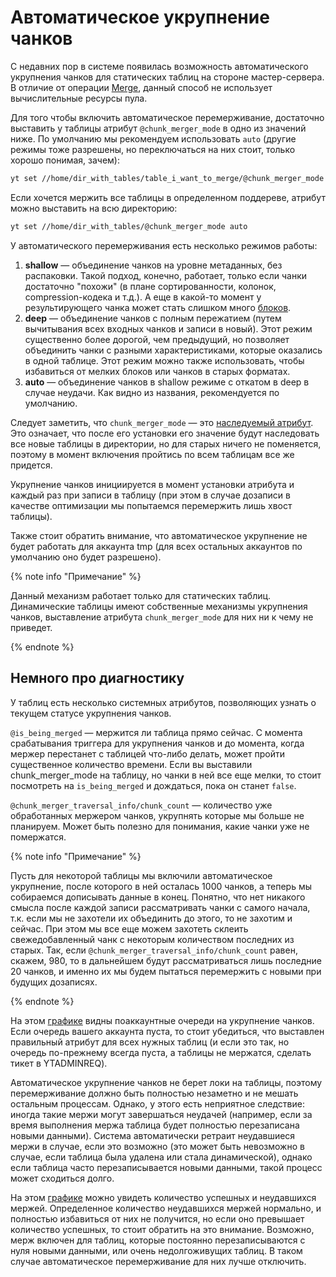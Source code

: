 # Автоматическое укрупнение чанков

С недавних пор в системе появилась возможность автоматического укрупнения чанков для статических таблиц на стороне мастер-сервера. В отличие от операции [Merge](../../../_includes/user-guide/data-processing/operations/merge.md), данный способ не использует вычислительные ресурсы пула.

Для того чтобы включить автоматическое перемерживание, достаточно выставить у таблицы атрибут `@chunk_merger_mode` в одно из значений ниже. По умолчанию мы рекомендуем использовать `auto` (другие режимы тоже разрешены, но переключаться на них стоит, только хорошо понимая, зачем):

```bash
yt set //home/dir_with_tables/table_i_want_to_merge/@chunk_merger_mode auto
```

Если хочется мержить все таблицы в определенном поддереве, атрибут можно выставить на всю директорию:
```bash
yt set //home/dir_with_tables/@chunk_merger_mode auto
```

У автоматического перемерживания есть несколько режимов работы:
1. **shallow** — объединение чанков на уровне метаданных, без распаковки. Такой подход, конечно, работает, только если чанки достаточно "похожи" (в плане сортированности, колонок, compression-кодека и т.д.). А еще в какой-то момент у результирующего чанка может стать слишком много [блоков](../../../user-guide/storage/chunks.md#chunk-size).
2. **deep** — объединение чанков с полным пережатием (путем вычитывания всех входных чанков и записи в новый). Этот режим существенно более дорогой, чем предыдущий, но позволяет объединить чанки с разными характеристиками, которые оказались в одной таблице. Этот режим можно также использовать, чтобы избавиться от мелких блоков или чанков в старых форматах.
3. **auto** — объединение чанков в shallow режиме с откатом в deep в случае неудачи. Как видно из названия, рекомендуется по умолчанию.

Следует заметить, что `chunk_merger_mode` — это [наследуемый атрибут](../../../user-guide/storage/chunks.md#common). Это означает, что после его установки его значение будут наследовать все новые таблицы в директории, но для старых ничего не поменяется, поэтому в момент включения пройтись по всем таблицам все же придется.

Укрупнение чанков инициируется в момент установки атрибута и каждый раз при записи в таблицу (при этом в случае дозаписи в качестве оптимизации мы попытаемся перемержить лишь хвост таблицы).

Также стоит обратить внимание, что автоматическое укрупнение не будет работать для аккаунта tmp (для всех остальных аккаунтов по умолчанию оно будет разрешено).

{% note info "Примечание" %}

Данный механизм работает только для статических таблиц. Динамические таблицы имеют собственные механизмы укрупнения чанков, выставление атрибута `chunk_merger_mode` для них ни к чему не приведет.

{% endnote %}

## Немного про диагностику

У таблиц есть несколько системных атрибутов, позволяющих узнать о текущем статусе укрупнения чанков.

`@is_being_merged` — мержится ли таблица прямо сейчас. С момента срабатывания триггера для укрупнения чанков и до момента, когда мержер перестанет с таблицей что-либо делать, может пройти существенное количество времени. Если вы выставили chunk_merger_mode на таблицу, но чанки в ней все еще мелки, то стоит посмотреть на `is_being_merged` и дождаться, пока он станет `false`.

`@chunk_merger_traversal_info/chunk_count` — количество уже обработанных мержером чанков, укрупнять которые мы больше не планируем. Может быть полезно для понимания, какие чанки уже не помержатся.

{% note info "Примечание" %}

Пусть для некоторой таблицы мы включили автоматическое укрупнение, после которого в ней осталась 1000 чанков, а теперь мы собираемся дописывать данные в конец. Понятно, что нет никакого смысла после каждой записи рассматривать чанки с самого начала, т.к. если мы не захотели их объединить до этого, то не захотим и сейчас. При этом мы все еще можем захотеть склеить свежедобавленный чанк с некоторым количеством последних из старых. Так, если `@chunk_merger_traversal_info/chunk_count` равен, скажем, 980, то в дальнейшем будут рассматриваться лишь последние 20 чанков, и именно их мы будем пытаться перемержить с новыми при будущих дозаписях.

{% endnote %}

На этом [графике](https://monitoring.yandex-team.ru/projects/yt/dashboards/monkq434ofbsaj1lfjvt/view/graph/4iotctsws/queries?from=now-30m&to=now&p.cluster=hahn&p.cell_tag=-&p.cell_id=%2A&p.container=-&p.account=-&refresh=60000) видны поаккаунтные очереди на укрупнение чанков. Если очередь вашего аккаунта пуста, то стоит убедиться, что выставлен правильный атрибут для всех нужных таблиц (и если это так, но очередь по-прежнему всегда пуста, а таблицы не мержатся, сделать тикет в YTADMINREQ).

Автоматическое укрупнение чанков не берет локи на таблицы, поэтому перемерживание должно быть полностью незаметно и не мешать остальным процессам. Однако, у этого есть неприятное следствие: иногда такие мержи могут завершаться неудачей (например, если за время выполнения мержа таблица будет полностью перезаписана новыми данными). Система автоматически ретраит неудавшиеся мержи в случае, если это возможно (это может быть невозможно в случае, если таблица была удалена или стала динамической), однако если таблица часто перезаписывается новыми данными, такой процесс может сходиться долго.

На этом [графике](https://monitoring.yandex-team.ru/projects/yt/dashboards/monkq434ofbsaj1lfjvt/view/graph/ykbmokv3d/queries?from=1680786008862&to=1680872408865&p.cluster=hahn&p.cell_tag=-&p.cell_id=%2A&p.container=-&p.account=-&refresh=60000) можно увидеть количество успешных и неудавшихся мержей. Определенное количество неудавшихся мержей нормально, и полностью избавиться от них не получится, но если оно превышает количество успешных, то стоит обратить на это внимание. Возможно, мерж включен для таблиц, которые постоянно перезаписываются с нуля новыми данными, или очень недолгоживущих таблиц. В таком случае автоматическое перемерживание для них лучше отключить.
